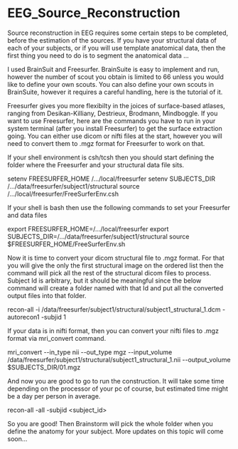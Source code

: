 # EEG_Source_Reconstruction


Source reconstruction in EEG requires some certain steps to be completed, before the estimation of the sources. If you have your structural data of each of your subjects, or if you will use template anatomical data, then the first thing you need to do is to segment the anatomical data ...

I used BrainSuit and Freesurfer. BrainSuite is easy to implement and run, however the number of scout you obtain is limited to 66 unless you would like to define your own scouts. You can also define your own scouts in BrainSuite, however it requires a careful handling, here is the tutorial of it. 

Freesurfer gives you more flexibilty in the joices of surface-based atlases, ranging from Desikan-Killiany, Destrieux, Brodmann, Mindboggle. If you want to use Freesurfer, here are the commands you have to run in your system terminal (after you install Freesurfer) to get the surface extraction going. You can either use dicom or nifti files at the start, however you will need to convert them to .mgz format for Freesurfer to work on that. 

If your shell environment is csh/tcsh then you should start defining the folder where the Freesurfer and your structural data file sits.  

setenv FREESURFER_HOME /.../local/freesurfer
setenv SUBJECTS_DIR /.../data/freesurfer/subject1/structural
source /.../local/freesurfer/FreeSurferEnv.csh

If your shell is bash then use the following commands to set your Freesurfer and data files

export FREESURFER_HOME=/.../local/freesurfer
export SUBJECTS_DIR=/.../data/freesurfer/subject1/structural
source $FREESURFER_HOME/FreeSurferEnv.sh

Now it is time to convert your dicom structural file to .mgz format. For that you will give the only the first structural image on the ordered list then the command will pick all the rest of the structural dicom files to process. Subject Id is arbitrary, but it should be meaningful since the below command will create a folder named with that Id and put all the converted output files into that folder.

recon-all -i /data/freesurfer/subject1/structural/subject1_structural_1.dcm -autorecon1 -subjid 1


If your data is in nifti format, then you can convert your nifti files to .mgz format via mri_convert command.


mri_convert --in_type nii --out_type mgz --input_volume /data/freesurfer/subject1/structural/subject1_structural_1.nii --output_volume $SUBJECTS_DIR/01.mgz


And now you are good to go to run the construction. It will take some time depending on the processor of your pc of course, but estimated time might be a day per person in average.

recon-all -all -subjid <subject_id>

So you are good! Then Brainstorm will pick the whole folder when you define the anatomy for your subject. More updates on this topic will come soon... 




